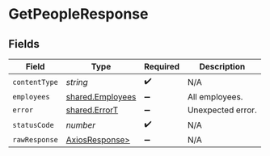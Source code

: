 # GetPeopleResponse


## Fields

| Field                                                    | Type                                                     | Required                                                 | Description                                              |
| -------------------------------------------------------- | -------------------------------------------------------- | -------------------------------------------------------- | -------------------------------------------------------- |
| `contentType`                                            | *string*                                                 | :heavy_check_mark:                                       | N/A                                                      |
| `employees`                                              | [shared.Employees](../../models/shared/employees.md)     | :heavy_minus_sign:                                       | All employees.                                           |
| `error`                                                  | [shared.ErrorT](../../models/shared/errort.md)           | :heavy_minus_sign:                                       | Unexpected error.                                        |
| `statusCode`                                             | *number*                                                 | :heavy_check_mark:                                       | N/A                                                      |
| `rawResponse`                                            | [AxiosResponse>](https://axios-http.com/docs/res_schema) | :heavy_minus_sign:                                       | N/A                                                      |